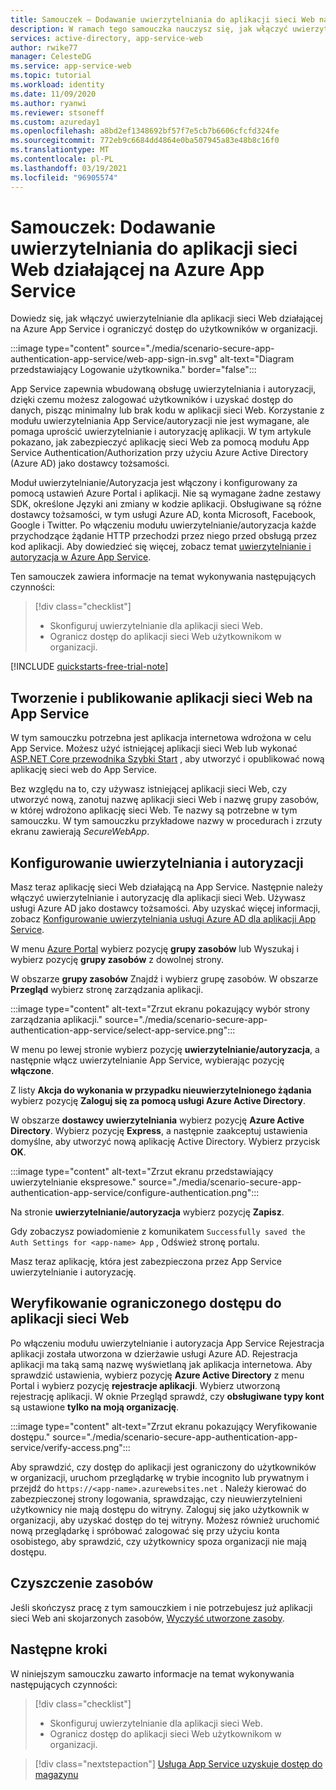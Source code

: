 ```yaml
---
title: Samouczek — Dodawanie uwierzytelniania do aplikacji sieci Web na Azure App Service | Azure
description: W ramach tego samouczka nauczysz się, jak włączyć uwierzytelnianie i autoryzację dla aplikacji sieci Web działającej na Azure App Service. Ogranicz dostęp do aplikacji sieci Web użytkownikom w organizacji.
services: active-directory, app-service-web
author: rwike77
manager: CelesteDG
ms.service: app-service-web
ms.topic: tutorial
ms.workload: identity
ms.date: 11/09/2020
ms.author: ryanwi
ms.reviewer: stsoneff
ms.custom: azureday1
ms.openlocfilehash: a8bd2ef1348692bf57f7e5cb7b6606cfcfd324fe
ms.sourcegitcommit: 772eb9c6684dd4864e0ba507945a83e48b8c16f0
ms.translationtype: MT
ms.contentlocale: pl-PL
ms.lasthandoff: 03/19/2021
ms.locfileid: "96905574"
---
```

# <a name="tutorial-add-authentication-to-your-web-app-running-on-azure-app-service"></a>Samouczek: Dodawanie uwierzytelniania do aplikacji sieci Web działającej na Azure App Service

Dowiedz się, jak włączyć uwierzytelnianie dla aplikacji sieci Web działającej na Azure App Service i ograniczyć dostęp do użytkowników w organizacji.

:::image type="content" source="./media/scenario-secure-app-authentication-app-service/web-app-sign-in.svg" alt-text="Diagram przedstawiający Logowanie użytkownika." border="false":::

App Service zapewnia wbudowaną obsługę uwierzytelniania i autoryzacji, dzięki czemu możesz zalogować użytkowników i uzyskać dostęp do danych, pisząc minimalny lub brak kodu w aplikacji sieci Web. Korzystanie z modułu uwierzytelniania App Service/autoryzacji nie jest wymagane, ale pomaga uprościć uwierzytelnianie i autoryzację aplikacji. W tym artykule pokazano, jak zabezpieczyć aplikację sieci Web za pomocą modułu App Service Authentication/Authorization przy użyciu Azure Active Directory (Azure AD) jako dostawcy tożsamości.

Moduł uwierzytelnianie/Autoryzacja jest włączony i konfigurowany za pomocą ustawień Azure Portal i aplikacji. Nie są wymagane żadne zestawy SDK, określone Języki ani zmiany w kodzie aplikacji. Obsługiwane są różne dostawcy tożsamości, w tym usługi Azure AD, konta Microsoft, Facebook, Google i Twitter. Po włączeniu modułu uwierzytelnianie/autoryzacja każde przychodzące żądanie HTTP przechodzi przez niego przed obsługą przez kod aplikacji. Aby dowiedzieć się więcej, zobacz temat [uwierzytelnianie i autoryzacja w Azure App Service](overview-authentication-authorization.md).

Ten samouczek zawiera informacje na temat wykonywania następujących czynności:

> [!div class="checklist"]
>
> * Skonfiguruj uwierzytelnianie dla aplikacji sieci Web.
> * Ogranicz dostęp do aplikacji sieci Web użytkownikom w organizacji.

[!INCLUDE [quickstarts-free-trial-note](../../includes/quickstarts-free-trial-note.md)]

## <a name="create-and-publish-a-web-app-on-app-service"></a>Tworzenie i publikowanie aplikacji sieci Web na App Service

W tym samouczku potrzebna jest aplikacja internetowa wdrożona w celu App Service. Możesz użyć istniejącej aplikacji sieci Web lub wykonać [ASP.NET Core przewodnika Szybki Start](quickstart-dotnetcore.md) , aby utworzyć i opublikować nową aplikację sieci web do App Service.

Bez względu na to, czy używasz istniejącej aplikacji sieci Web, czy utworzyć nową, zanotuj nazwę aplikacji sieci Web i nazwę grupy zasobów, w której wdrożono aplikację sieci Web. Te nazwy są potrzebne w tym samouczku. W tym samouczku przykładowe nazwy w procedurach i zrzuty ekranu zawierają *SecureWebApp*.

## <a name="configure-authentication-and-authorization"></a>Konfigurowanie uwierzytelniania i autoryzacji

Masz teraz aplikację sieci Web działającą na App Service. Następnie należy włączyć uwierzytelnianie i autoryzację dla aplikacji sieci Web. Używasz usługi Azure AD jako dostawcy tożsamości. Aby uzyskać więcej informacji, zobacz [Konfigurowanie uwierzytelniania usługi Azure AD dla aplikacji App Service](configure-authentication-provider-aad.md).

W menu [Azure Portal](https://portal.azure.com) wybierz pozycję **grupy zasobów** lub Wyszukaj i wybierz pozycję **grupy zasobów** z dowolnej strony.

W obszarze **grupy zasobów** Znajdź i wybierz grupę zasobów. W obszarze **Przegląd** wybierz stronę zarządzania aplikacji.

:::image type="content" alt-text="Zrzut ekranu pokazujący wybór strony zarządzania aplikacji." source="./media/scenario-secure-app-authentication-app-service/select-app-service.png":::

W menu po lewej stronie wybierz pozycję **uwierzytelnianie/autoryzacja**, a następnie włącz uwierzytelnianie App Service, wybierając pozycję **włączone**.

Z listy **Akcja do wykonania w przypadku nieuwierzytelnionego żądania** wybierz pozycję **Zaloguj się za pomocą usługi Azure Active Directory**.

W obszarze **dostawcy uwierzytelniania** wybierz pozycję **Azure Active Directory**. Wybierz pozycję **Express**, a następnie zaakceptuj ustawienia domyślne, aby utworzyć nową aplikację Active Directory. Wybierz przycisk **OK**.

:::image type="content" alt-text="Zrzut ekranu przedstawiający uwierzytelnianie ekspresowe." source="./media/scenario-secure-app-authentication-app-service/configure-authentication.png":::

Na stronie **uwierzytelnianie/autoryzacja** wybierz pozycję **Zapisz**.

Gdy zobaczysz powiadomienie z komunikatem `Successfully saved the Auth Settings for <app-name> App` , Odśwież stronę portalu.

Masz teraz aplikację, która jest zabezpieczona przez App Service uwierzytelnianie i autoryzację.

## <a name="verify-limited-access-to-the-web-app"></a>Weryfikowanie ograniczonego dostępu do aplikacji sieci Web

Po włączeniu modułu uwierzytelnianie i autoryzacja App Service Rejestracja aplikacji została utworzona w dzierżawie usługi Azure AD. Rejestracja aplikacji ma taką samą nazwę wyświetlaną jak aplikacja internetowa. Aby sprawdzić ustawienia, wybierz pozycję **Azure Active Directory** z menu Portal i wybierz pozycję **rejestracje aplikacji**. Wybierz utworzoną rejestrację aplikacji. W oknie Przegląd sprawdź, czy **obsługiwane typy kont** są ustawione **tylko na moją organizację**.

:::image type="content" alt-text="Zrzut ekranu pokazujący Weryfikowanie dostępu." source="./media/scenario-secure-app-authentication-app-service/verify-access.png":::

Aby sprawdzić, czy dostęp do aplikacji jest ograniczony do użytkowników w organizacji, uruchom przeglądarkę w trybie incognito lub prywatnym i przejdź do `https://<app-name>.azurewebsites.net` . Należy kierować do zabezpieczonej strony logowania, sprawdzając, czy nieuwierzytelnieni użytkownicy nie mają dostępu do witryny. Zaloguj się jako użytkownik w organizacji, aby uzyskać dostęp do tej witryny. Możesz również uruchomić nową przeglądarkę i spróbować zalogować się przy użyciu konta osobistego, aby sprawdzić, czy użytkownicy spoza organizacji nie mają dostępu.

## <a name="clean-up-resources"></a>Czyszczenie zasobów

Jeśli skończysz pracę z tym samouczkiem i nie potrzebujesz już aplikacji sieci Web ani skojarzonych zasobów, [Wyczyść utworzone zasoby](scenario-secure-app-clean-up-resources.md).

## <a name="next-steps"></a>Następne kroki

W niniejszym samouczku zawarto informacje na temat wykonywania następujących czynności:

> [!div class="checklist"]
>
> * Skonfiguruj uwierzytelnianie dla aplikacji sieci Web.
> * Ogranicz dostęp do aplikacji sieci Web użytkownikom w organizacji.

> [!div class="nextstepaction"]
> [Usługa App Service uzyskuje dostęp do magazynu](scenario-secure-app-access-storage.md)
